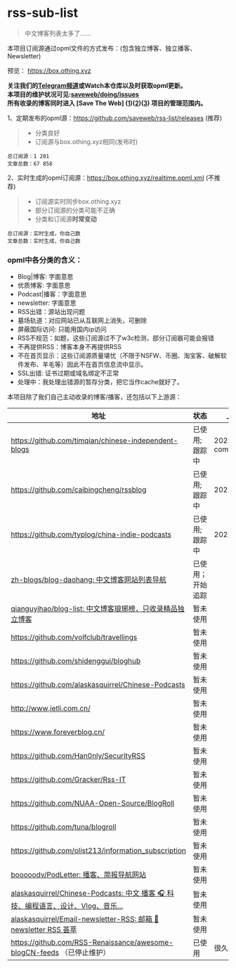 # rss-sub-list

> 中文博客列表太多了......

本项目订阅源通过opml文件的方式发布：(包含独立博客、独立播客、Newsletter)  

预览： https://box.othing.xyz

**关注我们的[Telegram频道](https://t.me/blogrsslist)或Watch本仓库以及时获取opml更新。**  
**本项目的维护状况可见:[saveweb/doing/issues](https://github.com/saveweb/doing/issues)**  
**所有收录的博客同时进入 [Save The Web] ([1](https://github.com/saveweb))([2](https://saveweb.othing.xyz/))([3](https://t.me/saveweb)) 项目的管理范围内。**  

1、定期发布的opml源：https://github.com/saveweb/rss-list/releases (推荐)
> - 分类良好  
> - 订阅源与box.othing.xyz相同(发布时)  

```
总订阅源：1 201
文章总数：67 858
```

2、实时生成的opml订阅源：https://box.othing.xyz/realtime.opml.xml (不推荐)
> - 订阅源实时同步box.othing.xyz  
> - 部分订阅源的分类可能不正确  
> - 分类和订阅源**时常变动**  

```
总订阅源：实时生成，你自己数
文章总数：实时生成，你自己数
```

### opml中各分类的含义：

- Blog|博客: 字面意思
- 优质博客: 字面意思
- Podcast|播客：字面意思
- newsletter: 字面意思
- RSS出错：源站出现问题
- 墓场轨道：对应网站已从互联网上消失，可删除
- 屏蔽国际访问: 只能用国内ip访问
- RSS不规范：如题，这些订阅源过不了w3c检测，部分订阅器可能会报错
- 不再提供RSS：博客本身不再提供RSS
- 不在首页显示：这些订阅源质量堪忧（不限于NSFW、币圈、淘宝客、破解软件发布、羊毛等）因此不在首页信息流中显示。
- SSL出错: 证书过期或域名绑定不正常
- 处理中：我处理出错源的暂存分类，把它当作cache就好了。



本项目除了我们自己主动收录的博客/播客，还包括以下上游源：

| 地址 | 状态 | 上一次同步（跟踪） |
| --- | --- | --- |
| https://github.com/timqian/chinese-independent-blogs                 | 已使用; 跟踪中 | 2022/07/22 commit:4f351aef880f405 |
| https://github.com/caibingcheng/rssblog                              | 已使用; 跟踪中 | 2022/07/22 |
| https://github.com/typlog/china-indie-podcasts                       | 已使用; 跟踪中 | 2022/07/22 |
| [zh-blogs/blog-daohang: 中文博客网站列表导航](https://github.com/zh-blogs/blog-daohang) | 已使用；开始追踪      |            |
| [qianguyihao/blog-list: 中文博客琅琊榜，只收录精品独立博客](https://github.com/qianguyihao/blog-list)| 暂未使用      |            |
| https://github.com/volfclub/travellings                              | 暂未使用      |            |
| https://github.com/shidenggui/bloghub                                | 暂未使用      |            |
| https://github.com/alaskasquirrel/Chinese-Podcasts                   | 暂未使用      |            |
| http://www.jetli.com.cn/                                             | 暂未使用      |            |
| https://www.foreverblog.cn/                                          | 暂未使用      |            |
| https://github.com/Han0nly/SecurityRSS                               | 暂未使用      |            |
| https://github.com/Gracker/Rss-IT                                    | 暂未使用      |            |
| https://github.com/NUAA-Open-Source/BlogRoll                         | 暂未使用      |            |
| https://github.com/tuna/blogroll                                     | 暂未使用      |            |
| https://github.com/olist213/information_subscription                 | 暂未使用      |            |
| [booooodv/PodLetter: 播客、简报导航网站](https://github.com/booooodv/PodLetter) | 暂未使用      |            |
| [alaskasquirrel/Chinese-Podcasts: 中文 播客 🎧 科技、编程语言、设计、Vlog、音乐...](https://github.com/alaskasquirrel/Chinese-Podcasts) | 暂未使用      |            |
| [alaskasquirrel/Email-newsletter-RSS: 邮箱 📧 newsletter RSS 荟萃](https://github.com/alaskasquirrel/Email-newsletter-RSS) | 暂未使用      |            |
| https://github.com/RSS-Renaissance/awesome-blogCN-feeds （已停止维护） | 已使用        | 很久以前    |

